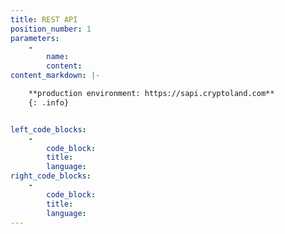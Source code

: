 ```yaml
---
title: REST API
position_number: 1
parameters:
    -
        name:
        content:
content_markdown: |-

    **production environment: https://sapi.cryptoland.com**
    {: .info}


left_code_blocks:
    -
        code_block:
        title:
        language:
right_code_blocks:
    -
        code_block:
        title:
        language:
---
```

